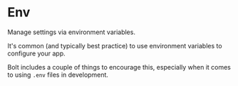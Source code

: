 # Env

Manage settings via environment variables.

It's common
(and typically best practice)
to use environment variables to configure your app.

Bolt includes a couple of things to encourage this,
especially when it comes to using `.env` files in development.
